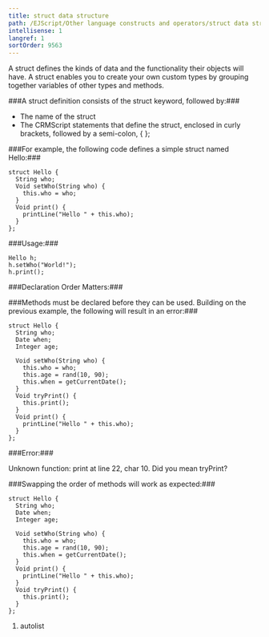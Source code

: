 ```yaml
---
title: struct data structure
path: /EJScript/Other language constructs and operators/struct data structure
intellisense: 1
langref: 1
sortOrder: 9563
---
```


A struct defines the kinds of data and the functionality their objects will have. A struct enables you to create your own custom types by grouping together variables of other types and methods.



###A struct definition consists of the struct keyword, followed by:###


- The name of the struct
- The CRMScript statements that define the struct, enclosed in curly brackets, followed by a semi-colon, { };




###For example, the following code defines a simple struct named Hello:###


    struct Hello {
      String who;
      Void setWho(String who) {
        this.who = who;
      }
      Void print() {
        printLine("Hello " + this.who);
      }
    };
    



###Usage:###


    Hello h;
    h.setWho("World!");
    h.print();
    



###Declaration Order Matters:###



###Methods must be declared before they can be used. Building on the previous example, the following will result in an error:###


    struct Hello {
      String who;
      Date when;
      Integer age;
    
      Void setWho(String who) {
        this.who = who;
        this.age = rand(10, 90);
        this.when = getCurrentDate();
      }
      Void tryPrint() {
        this.print();
      }
      Void print() {
        printLine("Hello " + this.who);
      }
    };
    



###Error:###

Unknown function: print at line 22, char 10. Did you mean tryPrint?



###Swapping the order of methods will work as expected:###


    struct Hello {
      String who;
      Date when;
      Integer age;
    
      Void setWho(String who) {
        this.who = who;
        this.age = rand(10, 90);
        this.when = getCurrentDate();
      }
      Void print() {
        printLine("Hello " + this.who);
      }
      Void tryPrint() {
        this.print();
      }
    };




1. autolist

